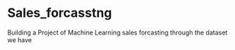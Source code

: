 # Sales_forcasstng
Building a Project of Machine Learning sales  forcasting through the dataset we have


